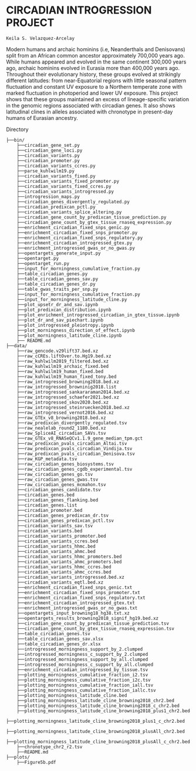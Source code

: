 CIRCADIAN INTROGRESSION PROJECT
===============================
` Keila S. Velazquez-Arcelay `

Modern humans and archaic hominins (i.e, Neanderthals and Denisovans) split from an African common ancestor approximately 700,000 years ago. While humans appeared and evolved in the same continent 300,000 years ago, archaic hominins evolved in Eurasia more than 400,000 years ago. Throughout their evolutionary history, these groups evolved at strikingly different latitudes: from near-Equatorial regions with little seasonal pattern fluctuation and constant UV exposure to a Northern temperate zone with marked fluctuation in photoperiod and lower UV exposure. This project shows that these groups maintained an excess of lineage-specific variation in the genomic regions associated with circadian genes. It also shows latitudinal clines in alleles associated with chronotype in present-day humans of Eurasian ancestry.



Directory

    ├──bin/
        ├──circadian_gene_set.py
        ├──circadian_gene_loci.py
        ├──circadian_variants.py
        ├──circadian_promoter.py
        ├──circadian_variants_ccres.py
        ├──parse_kuhlwilm19.py
        ├──circadian_variants_fixed.py
        ├──circadian_variants_fixed_promoter.py
        ├──circadian_variants_fixed_ccres.py
        ├──circadian_variants_introgressed.py
        ├──introgression_maps.py
        ├──circadian_genes_divergently_regulated.py
        ├──circadian_predixcan_pctl.py
        ├──circadian_variants_splice_altering.py
        ├──circadian_gene_count_by_predixcan_tissue_prediction.py
        ├──circadian_gene_count_by_gtex_tissue_rnaseq_expression.py
        ├──enrichment_circadian_fixed_snps_genic.py
        ├──enrichment_circadian_fixed_snps_promoter.py
        ├──enrichment_circadian_fixed_snps_regulatory.py
        ├──enrichment_circadian_introgressed_gtex.py
        ├──enrichment_introgressed_gwas_or_no_gwas.py
        ├──opentargets_generate_input.py
        ├──opentarget.py
        ├──opentarget_run.py
        ├──input_for_morningness_cumulative_fraction.py
        ├──table_circadian_genes.py
        ├──table_circadian_genes_sav.py
        ├──table_circadian_genes_dr.py
        ├──table_gwas_traits_per_snp.py
        ├──input_for_morningness_cumulative_fraction.py
        ├──input_for_morningness_latitude_cline.py
        ├──plot_upsetr_dr_and_sav.ipynb
        ├──plot_predixcan_distribution.ipynb
        ├──plot_enrichment_introgressed_circadian_in_gtex_tissue.ipynb
        ├──plot_dr_and_sav_piechart.ipynb
        ├──plot_introgressed_pleiotropy.ipynb
        ├──plot_morningness_direction_of_effect.ipynb
        ├──plot_morningness_latitude_cline.ipynb
        ├── README.md
    ├──data/
        ├──raw_gencode.v29lift37.bed.xz
        ├──raw_cCREs.liftOver.to.Hg19.bed.xz
        ├──raw_kuhlwilm2019_filtered.bed.xz
        ├──raw_kuhlwilm19_archaic_fixed.bed
        ├──raw_kuhlwilm19_human_fixed.bed
        ├──raw_kuhlwilm19_human_fixed_tony.bed
        ├──raw_introgressed_browning2018.bed.xz
        ├──raw_introgressed_browninig2018.list
        ├──raw_introgressed_sankararaman2014.bed.xz
        ├──raw_introgressed_schaefer2021.bed.xz
        ├──raw_introgressed_skov2020.bed.xz
        ├──raw_introgressed_steinruecken2018.bed.xz
        ├──raw_introgressed_vernot2016.bed.xz
        ├──raw_GTEx_v8_browning2018.bed.xz
        ├──raw_predixcan_divergently_regulated.tsv
        ├──raw_nealelab_round2_1180.bed.xz
        ├──raw_SpliceAI_circadian_SAVs.tsv
        ├──raw_GTEx_v8_RNASeQCv1.1.9_gene_median_tpm.gct
        ├──raw_predixcan_pvals_circadian_Altai.tsv
        ├──raw_predixcan_pvals_circadian_Vindija.tsv
        ├──raw_predixcan_pvals_circadian_Denisova.tsv
        ├──raw_KGP_metadata.tsv
        ├──raw_circadian_genes_biosystems.tsv
        ├──raw_circadian_genes_cgdb_experimental.tsv
        ├──raw_circadian_genes_go.tsv
        ├──raw_circadian_genes_gwas.tsv
        ├──raw_circadian_genes_mcmahon.tsv
        ├──circadian_genes_candidate.tsv
        ├──circadian_genes.bed
        ├──circadian_genes_flanking.bed
        ├──circadian_genes.list
        ├──circadian_promoter.bed
        ├──circadian_genes_predixcan_dr.tsv
        ├──circadian_genes_predixcan_pctl.tsv
        ├──circadian_variants_sav.tsv
        ├──circadian_variants.bed
        ├──circadian_variants_promoter.bed
        ├──circadian_variants_ccres.bed
        ├──circadian_variants_hhmc.bed
        ├──circadian_variants_ahmc.bed
        ├──circadian_variants_hhmc_promoters.bed
        ├──circadian_variants_ahmc_promoters.bed
        ├──circadian_variants_hhmc_ccres.bed
        ├──circadian_variants_ahmc_ccres.bed
        ├──circadian_variants_introgressed.bed.xz
        ├──circadian_variants_eqtl.bed.xz
        ├──enrichment_circadian_fixed_snps_genic.txt
        ├──enrichment_circadian_fixed_snps_promoter.txt
        ├──enrichment_circadian_fixed_snps_regulatory.txt
        ├──enrichment_circadian_introgressed_gtex.txt
        ├──enrichment_introgressed_gwas_or_no_gwas.txt
        ├──opentargets_input_browning18_hg38.txt.xz
        ├──opentargets_results_browning2018_signif_hg19.bed.xz
        ├──circadian_gene_count_by_predixcan_tissue_prediction.tsv
        ├──circadian_gene_count_by_gtex_tissue_rnaseq_expression.tsv
        ├──table_circadian_genes.tsv
        ├──table_circadian_genes_sav.xlsx
        ├──table_circadian_genes_dr.xlsx
        ├──introgressed_morningness_support_by_2.clumped
        ├──introgressed_morningness_c_support_by_2.clumped
        ├──introgressed_morningness_support_by_all.clumped
        ├──introgressed_morningness_c_support_by_all.clumped
        ├──enrichment_circadian_introgressed_by_tissue.tsv
        ├──plotting_morningness_cumulative_fraction_i2.tsv
        ├──plotting_morningness_cumulative_fraction_i2c.tsv
        ├──plotting_morningness_cumulative_fraction_iall.tsv
        ├──plotting_morningness_cumulative_fraction_iallc.tsv
        ├──plotting_morningness_latitude_cline.bed
        ├──plotting_morningness_latitude_cline_browning2018_chr2.bed
        ├──plotting_morningness_latitude_cline_browning2018_c_chr2.bed
        ├──plotting_morningness_latitude_cline_browning2018_plus1_chr2.bed
        ├──plotting_morningness_latitude_cline_browning2018_plus1_c_chr2.bed
        ├──plotting_morningness_latitude_cline_browning2018_plusAll_chr2.bed
        ├──plotting_morningness_latitude_cline_browning2018_plusAll_c_chr2.bed
        ├──chronotype_chr2_r2.tsv
        ├──README.md
    ├──plots/
        ├──Figure5b.pdf

